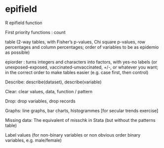 # epifield
R epifield function 


First priority functions :
count

table (2-way tables, with Fisher’s p-values, Chi square p-values, row percentages and column percentages; order of variables to be as epidemio as possible)

epiorder : turns integers and characters into factors, with yes-no labels (or unexposed-exposed, vaccinated-unvaccinated, +/-, or whatever you want; in the correct order to make tables easier (e.g. case first, then control)

Describe: describe(dataset), describe(variable)

Clear: clear values, data, function / pattern

Drop: drop variables, drop records

Graphs: line graphs, bar charts, histogrammes [for secular trends exercise]

Missing data: The equivalent of misschk in Stata (but without the patterns table)

Label values (for non-binary variables or non obvious order binary variables, e.g. male/female)
